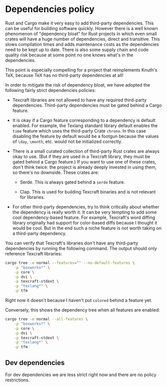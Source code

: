 # Dependencies policy

Rust and Cargo make it very easy to add third-party dependencies.
This can be useful for building software quickly.
However there is a well known phenomenon of "dependency bloat"
    for Rust projects in which even small crates will have
    a huge number of dependencies, direct and transitive.
This slows compilation times and adds maintenance costs
    as the dependencies need to be kept up to date.
There is also some supply chain and code quality risk because at some
    point no one knows what's in the dependencies.

This point is especially compelling for a project that reimplements
    Knuth's TeX, because TeX has no third-party dependencies at all!

In order to mitigate the risk of dependency bloat,
    we have adopted the following
    fairly strict dependencies policies:

- Texcraft libraries are not allowed to have any required third-party dependencies.
    Third-party dependencies must be gated behind a Cargo feature.

- It is okay if a Cargo feature corresponding to a dependency is default enabled.
    For example, the Texlang standard library default enables the `time`
    feature which uses the third-party Crate `chrono`.
    In this case disabling the feature by default would be a footgun because
    the values of `\day`, `\month`, etc. would not be initialized correctly.

- There is a small curated collection of
    third-party Rust crates are always okay to use.
    (But if they are used in a Texcraft library, they must be gated behind a Cargo feature.)
    If you want to use one of these crates, don't think twice:
        the project is already deeply invested in using them,
        so there's no downside.
    These crates are:

    - Serde. This is always gated behind a `serde` feature.

    - Clap. This is used for building Texcraft binaries and is not relevant for libraries.

- For other third-party dependencies, try to think critically about whether
    the dependency is really worth it.
    It can be very tempting to add some cool dependency-based feature.
    For example, Texcraft's word diffing library originally had support for
    color-based diffs because I thought it would be cool.
    But in the end such a niche feature is not worth taking on a third-party
    dependency.


You can verify that Texcraft's libraries don't have any third-party
    dependencies by running the following command.
The output should only reference Texcraft libraries:

```sh
cargo tree -e normal --features="" --no-default-features \
    -p "boxworks*" \
    -p core \
    -p dvi \
    -p texcraft-stdext \
    -p "texlang*" \
    -p tfm
```

Right now it doesn't because
I haven't put `colored` behind a feature yet.

Conversely, this shows the dependency tree when all features are enabled:

```sh
cargo tree -e normal --all-features \
    -p "boxworks*" \
    -p core \
    -p dvi \
    -p texcraft-stdext \
    -p "texlang*" \
    -p tfm
```

## Dev dependencies

For dev dependencies we are less strict right now and there are
    no policy restrictions.
